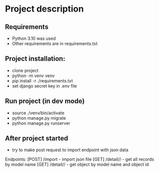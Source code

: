 # Project description

## Requirements

- Python 3.10 was used
- Other requirements are in requirements.txt

## Project installation:

- clone project
- python -m venv venv
- pip install -r ./requirements.txt
- set django secret key in .env file

## Run project (in dev mode)
- source ./venv/bin/activate
- python manage.py migrate
- python manage.py runserver

## After project started
- try to make post request to import endpoint with json data

Endpoints:
[POST] /import - import json file
[GET] /detail/<nazev modelu>/ - get all records by model name
[GET] /detail/<nazev modelu>/<id> - get object by model name and object id